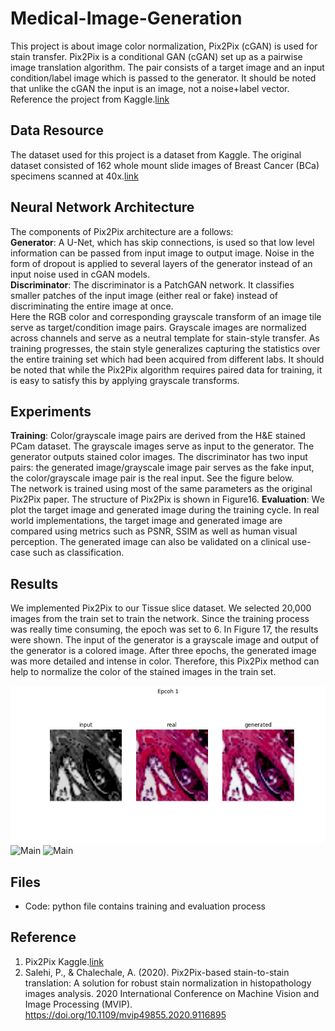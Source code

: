 # Medical-Image-Generation

This project is about image color normalization, Pix2Pix (cGAN) is used	for stain transfer. Pix2Pix is a conditional GAN (cGAN) set up as a pairwise image translation algorithm. The pair consists of a target image and an input condition/label image which is passed to the generator. It should be noted that unlike the cGAN the input is an image, not a noise+label vector. Reference the project from Kaggle.[link](https://www.kaggle.com/code/shir0mani/stain-transfer-w-pix2pix-pytorch-lightning)

##  Data Resource
The dataset used for this project is a dataset from Kaggle. The original dataset consisted of 162 whole mount slide images of Breast Cancer (BCa) specimens scanned at 40x.[link](https://www.kaggle.com/datasets/paultimothymooney/breast-histopathology-images)

## Neural Network Architecture 
The components of Pix2Pix architecture are a follows: <br>
**Generator**: A U-Net, which has skip connections, is used so that low level information can be passed from input image to output image. Noise in the form of dropout is applied to several layers of the generator instead of an input noise used in cGAN models.	<br>
**Discriminator**: The discriminator is a PatchGAN network. It classifies smaller patches of the input image (either real or fake) instead of discriminating the entire image at once.<br>
Here the RGB color and corresponding grayscale transform of an image tile serve as target/condition image pairs. Grayscale images are normalized across channels and serve as a neutral template for stain-style transfer. As training progresses, the stain style generalizes capturing the statistics over the entire training set which had been acquired from different labs. It should be noted that while the Pix2Pix algorithm requires paired data for training, it is easy to satisfy this by applying grayscale transforms. 

## Experiments
**Training**: Color/grayscale image pairs are derived from the H&E stained PCam dataset. The grayscale images serve as input to the generator. The generator outputs stained color images. The discriminator has two input pairs: the generated image/grayscale image pair serves as the fake input, the color/grayscale image pair is the real input. See the figure below.<br>
The network is trained using most of the same parameters as the original Pix2Pix paper. The structure of Pix2Pix is shown in Figure16. 
**Evaluation**: We plot the target image and generated image during the training cycle. In real world implementations, the target image and generated image are compared using metrics such as PSNR, SSIM as well as human visual perception. The generated image can also be validated on a clinical use-case such as classification.<br>

## Results
We implemented Pix2Pix to our Tissue slice dataset. We selected 20,000 images from the train set to train the network. Since the training process was really time consuming, the epoch was set to 6. In Figure 17,  the results were shown. The input of the generator is a grayscale image and output of the generator is a colored image. After three epochs, the generated image was more detailed and intense in color.  Therefore, this Pix2Pix method can help to normalize the color of the stained images in the train set. <br>

![Main](https://github.com/yueli0329/Medical-Image-Generation/blob/main/Fake%20image%20-%20Epoch%201.jpeg)
![Main](https://media.giphy.com/media/wKoPDy4mp8Lr6IJ9ce/giphy.gif)
![Main](https://media.giphy.com/media/wKoPDy4mp8Lr6IJ9ce/giphy.gif)

## Files
- Code: python file contains training and evaluation process
 
## Reference 
1. Pix2Pix Kaggle.[link](https://www.kaggle.com/code/shir0mani/stain-transfer-w-pix2pix-pytorch-lightning)
2. Salehi, P., & Chalechale, A. (2020). Pix2Pix-based stain-to-stain translation: A solution for robust stain normalization in histopathology images analysis. 2020 International Conference on Machine Vision and Image Processing (MVIP). https://doi.org/10.1109/mvip49855.2020.9116895
